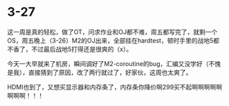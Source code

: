 # 3-27

这一周是真的轻松，做了OT，问求作业和OJ都不难，周五都写完了，就剩一个OS，周五晚上（3-26）M2的OJ出来，全部挂在hardtest，顿时手里的战地5都不香了，不过最后战地5打得还是很爽的（x）。

今天一大早就来了机房，瞬间调好了M2-coroutine的bug，汇编又没学好（不愧是我），直接猜到了原因，改了两行就过了，好家伙，这周也太爽了。

HDMI也到了，又想买显示器和内存条了，内存条你降价啊299买不起啊啊啊啊啊啊啊啊！！！

